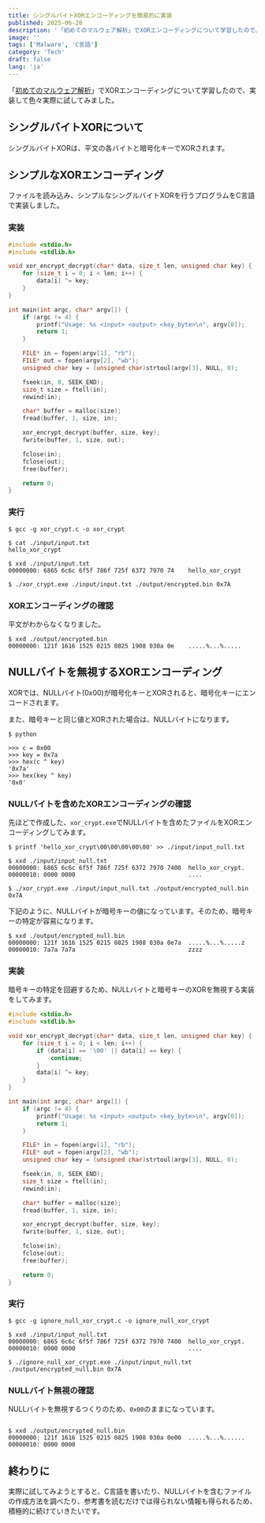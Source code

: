 ```yaml
---
title: シングルバイトXORエンコーディングを簡易的に実装
published: 2025-06-20
description: '「初めてのマルウェア解析」でXORエンコーディングについて学習したので、実装して色々実際に試してみました。'
image: ''
tags: ['Malware', 'C言語']
category: 'Tech'
draft: false
lang: 'ja'
---
```


「<a href="https://www.oreilly.co.jp//books/9784873119298/" target="_blank" rel="noopener noreferrer">初めてのマルウェア解析</a>」でXORエンコーディングについて学習したので、実装して色々実際に試してみました。

## シングルバイトXORについて

シングルバイトXORは、平文の各バイトと暗号化キーでXORされます。

## シンプルなXORエンコーディング

ファイルを読み込み、シンプルなシングルバイトXORを行うプログラムをC言語で実装しました。

### 実装

```c title="xor_crypt.c"
#include <stdio.h>
#include <stdlib.h>

void xor_encrypt_decrypt(char* data, size_t len, unsigned char key) {
    for (size_t i = 0; i < len; i++) {
        data[i] ^= key;
    }
}

int main(int argc, char* argv[]) {
    if (argc != 4) {
        printf("Usage: %s <input> <output> <key_byte>\n", argv[0]);
        return 1;
    }

    FILE* in = fopen(argv[1], "rb");
    FILE* out = fopen(argv[2], "wb");
    unsigned char key = (unsigned char)strtoul(argv[3], NULL, 0);

    fseek(in, 0, SEEK_END);
    size_t size = ftell(in);
    rewind(in);

    char* buffer = malloc(size);
    fread(buffer, 1, size, in);

    xor_encrypt_decrypt(buffer, size, key);
    fwrite(buffer, 1, size, out);

    fclose(in);
    fclose(out);
    free(buffer);

    return 0;
}
```

### 実行

```
$ gcc -g xor_crypt.c -o xor_crypt

$ cat ./input/input.txt
hello_xor_crypt

$ xxd ./input/input.txt
00000000: 6865 6c6c 6f5f 786f 725f 6372 7970 74    hello_xor_crypt

$ ./xor_crypt.exe ./input/input.txt ./output/encrypted.bin 0x7A

```

### XORエンコーディングの確認

平文がわからなくなりました。

```
$ xxd ./output/encrypted.bin
00000000: 121f 1616 1525 0215 0825 1908 030a 0e    .....%...%.....
```

## NULLバイトを無視するXORエンコーディング

XORでは、NULLバイト(0x00)が暗号化キーとXORされると、暗号化キーにエンコードされます。

また、暗号キーと同じ値とXORされた場合は、NULLバイトになります。

```
$ python

>>> c = 0x00
>>> key = 0x7a
>>> hex(c ^ key)
'0x7a'
>>> hex(key ^ key)
'0x0'
```

### NULLバイトを含めたXORエンコーディングの確認

先ほどで作成した、`xor_crypt.exe`でNULLバイトを含めたファイルをXORエンコーディングしてみます。

```
$ printf 'hello_xor_crypt\00\00\00\00\00' >> ./input/input_null.txt

$ xxd ./input/input_null.txt
00000000: 6865 6c6c 6f5f 786f 725f 6372 7970 7400  hello_xor_crypt.
00000010: 0000 0000                                ....

$ ./xor_crypt.exe ./input/input_null.txt ./output/encrypted_null.bin 0x7A

```

下記のように、NULLバイトが暗号キーの値になっています。そのため、暗号キーの特定が容易になります。

```
$ xxd ./output/encrypted_null.bin
00000000: 121f 1616 1525 0215 0825 1908 030a 0e7a  .....%...%.....z
00000010: 7a7a 7a7a                                zzzz
```

### 実装

暗号キーの特定を回避するため、NULLバイトと暗号キーのXORを無視する実装をしてみます。

```c title='ignore_null_xor_crypt.c'
#include <stdio.h>
#include <stdlib.h>

void xor_encrypt_decrypt(char* data, size_t len, unsigned char key) {
    for (size_t i = 0; i < len; i++) {
        if (data[i] == '\00' || data[i] == key) {
            continue;
        }
        data[i] ^= key;
    }
}

int main(int argc, char* argv[]) {
    if (argc != 4) {
        printf("Usage: %s <input> <output> <key_byte>\n", argv[0]);
        return 1;
    }

    FILE* in = fopen(argv[1], "rb");
    FILE* out = fopen(argv[2], "wb");
    unsigned char key = (unsigned char)strtoul(argv[3], NULL, 0);

    fseek(in, 0, SEEK_END);
    size_t size = ftell(in);
    rewind(in);

    char* buffer = malloc(size);
    fread(buffer, 1, size, in);

    xor_encrypt_decrypt(buffer, size, key);
    fwrite(buffer, 1, size, out);

    fclose(in);
    fclose(out);
    free(buffer);

    return 0;
}
```

### 実行

```
$ gcc -g ignore_null_xor_crypt.c -o ignore_null_xor_crypt

$ xxd ./input/input_null.txt
00000000: 6865 6c6c 6f5f 786f 725f 6372 7970 7400  hello_xor_crypt.
00000010: 0000 0000                                ....

$ ./ignore_null_xor_crypt.exe ./input/input_null.txt ./output/encrypted_null.bin 0x7A

```

### NULLバイト無視の確認

NULLバイトを無視するつくりのため、`0x00`のままになっています。

```

$ xxd ./output/encrypted_null.bin
00000000: 121f 1616 1525 0215 0825 1908 030a 0e00  .....%...%......
00000010: 0000 0000

```

## 終わりに

実際に試してみようとすると、C言語を書いたり、NULLバイトを含むファイルの作成方法を調べたり、参考書を読むだけでは得られない情報も得られるため、積極的に続けていきたいです。
